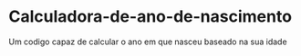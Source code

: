 # Calculadora-de-ano-de-nascimento
Um codigo capaz de calcular o ano em que nasceu baseado na sua idade

